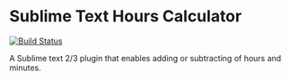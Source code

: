 # Sublime Text Hours Calculator

[![Build Status](https://travis-ci.org/ldgit/hours-calculator.svg?branch=master)](https://travis-ci.org/ldgit/hours-calculator)

A Sublime text 2/3 plugin that enables adding or subtracting of hours and minutes.
